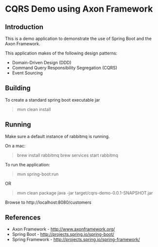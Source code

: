 # CQRS Demo using Axon Framework

## Introduction
This is a demo application to demonstrate the use of Spring Boot and the Axon Framework.

This application makes of the following design patterns:
- Domain-Driven Design (DDD)
- Command Query Responsibility Segregation (CQRS)
- Event Sourcing

## Building
To create a standard spring boot executable jar
> mvn clean install

## Running
Make sure a default instance of rabbitmq is running.

On a mac:
> brew install rabbitmq
> brew services start rabbitmq

To run the application:
> mvn spring-boot:run

OR

> mvn clean package
> java -jar target/cqrs-demo-0.0.1-SNAPSHOT.jar

Browse to http://localhost:8080/customers

## References
* Axon Framework - http://www.axonframework.org/
* Spring Boot - http://projects.spring.io/spring-boot/
* Spring Framework - http://projects.spring.io/spring-framework/


